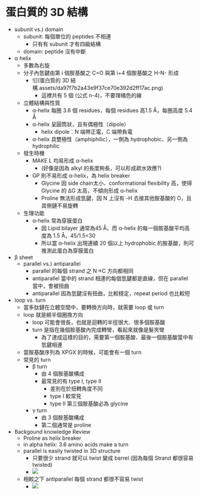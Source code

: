 # 蛋白質的 3D 結構

- subunit vs.) domain
  - subunit: 每個單位的 peptides 不相連
    - 只有有 subunit 才有四級結構
  - domain: peptide 沒有中斷
- α helix
  - 多數為右旋
  - 分子內氫鍵由第 i 個胺基酸之 C=O 與第 i+4 個胺基酸之 H-N- 形成
    - ![](蛋白質的 3D 結構.assets/da97f7b2a43e9f37ce70e392d2ff17ac.png)
      - 這裡共有 5 個 (公式 n-4)，不要理橘色的線
  - 立體結構與性質
    - α-helix 每圈 3.6 個 residues，每個 residues 高1.5 Å，每圈高度 5.4 Å
    - α-helix 呈圓筒狀，且有偶極性（dipole）
      - helix dipole：N 端帶正電，C 端帶負電
    - α-helix 具雙極性（amphiphilic），一側為 hydrophobic、另一側為 hydrophilic
  - 發生時機
    - MAKE L 均易形成 α-helix
      - (好像是因為 alkyl 的長度夠長，可以形成疏水效應?)
    - GP 則不易形成 α-helix，為 helix breaker
      - Glycine 因 side chain太小、conformational flexibility 高，使得 Glycine 的 ΔG 太高，不傾向形成 α-helix
      - Proline 無法形成氫鍵，因 N 上沒有 -H 去接其他胺基酸的 O，且其側鏈不易旋轉
  - 生理功能
    - α-helix 常為穿膜蛋白
      - 因 Lipid bilayer 通常為45 Å，而 α-helix 的每一個胺基酸平均高度為 1.5 Å，45/1.5=30
      - 所以當 α-helix 出現連續 20 個以上 hydrophobic 的胺基酸，則可推測此蛋白為穿膜蛋白
- β sheet
  - parallel vs.) antiparallel
    - parallel 的每個 strand 之 N→C 方向都相同
    - antiparallel 當中的 strand 相連的每個氫鍵都是直線，但在 parallel 當中，會被扭曲
    - antiparallel 因為氫鍵沒有扭曲，比較穩定，repeat period 也比較短
- loop vs. turn
  - 當多肽鏈在立體空間中，要轉換方向時，就需要 loop 或 turn
  - loop 就是繞半個圈換方向
    - loop 可能會很長，也就是迴轉的半徑很大、很多個胺基酸
    - turn 是指在幾個胺基酸內完成轉彎，看起來就像是髮夾彎
      - 為了達成這樣的目的，需要第一個胺基酸、最後一個胺基酸當中有氫鍵相連
  - 當胺基酸序列為 XPGX 的時候，可能會有一個 turn
  - 常見的 turn
    - β turn
      - 由 4 個胺基酸構成
      - 最常見的有 type I, type II
        - 差別在於扭轉角度不同
        - type I 較常見
        - type II 第三個胺基酸必為 glycine
    - γ turn
      - 由 3 個胺基酸構成
      - 第二個通常是 proline
- Backgound knowledge Review
  - Proline as helix breaker
  - in alpha helix: 3.6 amino acids make a turn
  - parallel is easily twisted in 3D structure
    - 只要很少 strand 就可以 twist 變成 barrel (因為每個 Strand 都很容易 twisted)
    - ![](0929/54bb8ccace820602bec37116a451a0b4.png)
  - 相較之下 antiparallel 每個 strand 都很不容易 twist
    - ![](0929/e067ac27f4c731ae90bb0443386d80cf.png)
